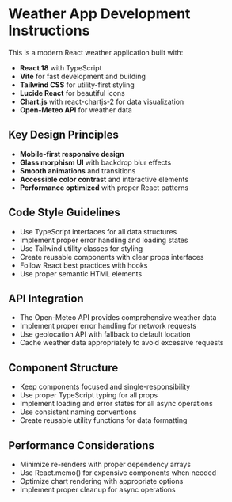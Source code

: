 <!-- Use this file to provide workspace-specific custom instructions to Copilot. For more details, visit https://code.visualstudio.com/docs/copilot/copilot-customization#_use-a-githubcopilotinstructionsmd-file -->

# Weather App Development Instructions

This is a modern React weather application built with:

- **React 18** with TypeScript
- **Vite** for fast development and building
- **Tailwind CSS** for utility-first styling
- **Lucide React** for beautiful icons
- **Chart.js** with react-chartjs-2 for data visualization
- **Open-Meteo API** for weather data

## Key Design Principles

- **Mobile-first responsive design**
- **Glass morphism UI** with backdrop blur effects
- **Smooth animations** and transitions
- **Accessible color contrast** and interactive elements
- **Performance optimized** with proper React patterns

## Code Style Guidelines

- Use TypeScript interfaces for all data structures
- Implement proper error handling and loading states
- Use Tailwind utility classes for styling
- Create reusable components with clear props interfaces
- Follow React best practices with hooks
- Use proper semantic HTML elements

## API Integration

- The Open-Meteo API provides comprehensive weather data
- Implement proper error handling for network requests
- Use geolocation API with fallback to default location
- Cache weather data appropriately to avoid excessive requests

## Component Structure

- Keep components focused and single-responsibility
- Use proper TypeScript typing for all props
- Implement loading and error states for all async operations
- Use consistent naming conventions
- Create reusable utility functions for data formatting

## Performance Considerations

- Minimize re-renders with proper dependency arrays
- Use React.memo() for expensive components when needed
- Optimize chart rendering with appropriate options
- Implement proper cleanup for async operations
